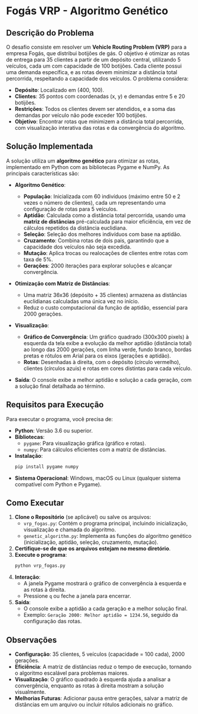 # Fogás VRP - Algoritmo Genético

## Descrição do Problema

O desafio consiste em resolver um **Vehicle Routing Problem (VRP)** para a empresa Fogás, que distribui botijões de gás. O objetivo é otimizar as rotas de entrega para 35 clientes a partir de um depósito central, utilizando 5 veículos, cada um com capacidade de 100 botijões. Cada cliente possui uma demanda específica, e as rotas devem minimizar a distância total percorrida, respeitando a capacidade dos veículos. O problema considera:
- **Depósito**: Localizado em (400, 100).
- **Clientes**: 35 pontos com coordenadas (x, y) e demandas entre 5 e 20 botijões.
- **Restrições**: Todos os clientes devem ser atendidos, e a soma das demandas por veículo não pode exceder 100 botijões.
- **Objetivo**: Encontrar rotas que minimizem a distância total percorrida, com visualização interativa das rotas e da convergência do algoritmo.

## Solução Implementada

A solução utiliza um **algoritmo genético** para otimizar as rotas, implementado em Python com as bibliotecas Pygame e NumPy. As principais características são:

- **Algoritmo Genético**:
  - **População**: Inicializada com 60 indivíduos (máximo entre 50 e 2 vezes o número de clientes), cada um representando uma configuração de rotas para 5 veículos.
  - **Aptidão**: Calculada como a distância total percorrida, usando uma **matriz de distâncias** pré-calculada para maior eficiência, em vez de cálculos repetidos da distância euclidiana.
  - **Seleção**: Seleção dos melhores indivíduos com base na aptidão.
  - **Cruzamento**: Combina rotas de dois pais, garantindo que a capacidade dos veículos não seja excedida.
  - **Mutação**: Aplica trocas ou realocações de clientes entre rotas com taxa de 5%.
  - **Gerações**: 2000 iterações para explorar soluções e alcançar convergência.

- **Otimização com Matriz de Distâncias**:
  - Uma matriz 36x36 (depósito + 35 clientes) armazena as distâncias euclidianas calculadas uma única vez no início.
  - Reduz o custo computacional da função de aptidão, essencial para 2000 gerações.

- **Visualização**:
  - **Gráfico de Convergência**: Um gráfico quadrado (300x300 pixels) à esquerda da tela exibe a evolução da melhor aptidão (distância total) ao longo das 2000 gerações, com linha verde, fundo branco, bordas pretas e rótulos em Arial para os eixos (gerações e aptidão).
  - **Rotas**: Desenhadas à direita, com o depósito (círculo vermelho), clientes (círculos azuis) e rotas em cores distintas para cada veículo.
- **Saída**: O console exibe a melhor aptidão e solução a cada geração, com a solução final detalhada ao término.

## Requisitos para Execução

Para executar o programa, você precisa de:

- **Python**: Versão 3.6 ou superior.
- **Bibliotecas**:
  - `pygame`: Para visualização gráfica (gráfico e rotas).
  - `numpy`: Para cálculos eficientes com a matriz de distâncias.
- **Instalação**:
  ```bash
  pip install pygame numpy
  ```
- **Sistema Operacional**: Windows, macOS ou Linux (qualquer sistema compatível com Python e Pygame).

## Como Executar

1. **Clone o Repositório** (se aplicável) ou salve os arquivos:
   - `vrp_fogas.py`: Contém o programa principal, incluindo inicialização, visualização e chamada do algoritmo.
   - `genetic_algorithm.py`: Implementa as funções do algoritmo genético (inicialização, aptidão, seleção, cruzamento, mutação).
2. **Certifique-se de que os arquivos estejam no mesmo diretório**.
3. **Execute o programa**:
   ```bash
   python vrp_fogas.py
   ```
4. **Interação**:
   - A janela Pygame mostrará o gráfico de convergência à esquerda e as rotas à direita.
   - Pressione `q` ou feche a janela para encerrar.
5. **Saída**:
   - O console exibe a aptidão a cada geração e a melhor solução final.
   - Exemplo: `Geração 2000: Melhor aptidão = 1234.56`, seguido da configuração das rotas.

## Observações

- **Configuração**: 35 clientes, 5 veículos (capacidade = 100 cada), 2000 gerações.
- **Eficiência**: A matriz de distâncias reduz o tempo de execução, tornando o algoritmo escalável para problemas maiores.
- **Visualização**: O gráfico quadrado à esquerda ajuda a analisar a convergência, enquanto as rotas à direita mostram a solução visualmente.
- **Melhorias Futuras**: Adicionar pausa entre gerações, salvar a matriz de distâncias em um arquivo ou incluir rótulos adicionais no gráfico.